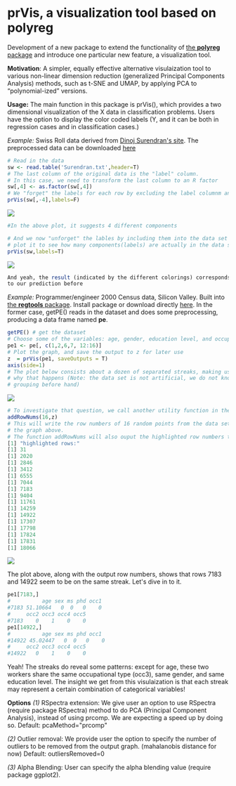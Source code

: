 # prVis, a visualization tool based on polyreg
Development of a new package to extend the functionality of [the **polyreg** package](https://github.com/matloff/polyreg) and introduce one particular new
feature, a visualization tool.

**Motivation**:
A simpler, equally effective alternative visulaization tool to various non-linear
dimension reduction (generalized Principal Components Analysis) methods,
such as t-SNE and UMAP, by applying PCA to “polynomial-ized” versions.

**Usage:**
The main function in this package is prVis(), which provides a two dimensional
visualization of the X data in classification problems. Users have the option to
display the color coded labels (Y, and it can be both in regression cases and in
classification cases.)

*Example:* Swiss Roll data derived from [Dinoj Surendran's site](http://people.cs.uchicago.edu/~dinoj/manifold/swissroll.html).
The preprocessed data can be downloaded [here](https://github.com/matloff/prVis/blob/master/inst/data/SwissRoll/Surendran.txt)

``` r
# Read in the data
sw <- read.table('Surendran.txt',header=T)
# The last column of the original data is the "label" column.
# In this case, we need to transform the last column to an R factor
sw[,4] <- as.factor(sw[,4])
# We "forget" the labels for each row by excluding the label columnm and plot it "
prVis(sw[,-4],labels=F)
```
![](https://github.com/matloff/prVis/blob/master/inst/data/SwissRoll/SWwithnoY.png)
```r
#In the above plot, it suggests 4 different components
```
```r
# And we now "unforget" the lables by including them into the data set and
# plot it to see how many components(labels) are actually in the data set
prVis(sw,labels=T)
```
![](https://github.com/matloff/prVis/blob/master/inst/data/SwissRoll/SWwithY.png)
```r
And yeah, the result (indicated by the different colorings) corresponds
to our prediction before
```

*Example:* Programmer/engineer 2000 Census data, Silicon Valley.
Built into [the **regtools** package](https://github.com/matloff/regtools).
Install package or download directly [here](https://raw.githubusercontent.com/matloff/regtools/master/data/prgeng.txt).
In the former case, getPE() reads in the dataset and does some preprocessing,
producing a data frame named **pe**.
```r
getPE() # get the dataset
# Choose some of the variables: age, gender, education level, and occupation
pe1 <- pe[, c(1,2,6,7, 12:16)]
# Plot the graph, and save the output to z for later use
z  = prVis(pe1, saveOutputs = T)
axis(side=1)
# The plot below consists about a dozen of separated streaks, making us wonder
# why that happens (Note: the data set is not artificial, we do not know any
# grouping before hand)
```
![](https://github.com/matloff/prVis/blob/master/inst/data/PE/pe.png)
```r
# To investigate that question, we call another utility function in the package:
addRowNums(16,z)
# This will write the row numbers of 16 random points from the data set on to
# the graph above.
# The function addRowNums will also ouput the highlighted row numbers to the R console:
[1] "highlighted rows:"
[1] 31
[1] 2020
[1] 2846
[1] 3412
[1] 6555
[1] 7044
[1] 7183
[1] 9404
[1] 11761
[1] 14259
[1] 14922
[1] 17307
[1] 17798
[1] 17824
[1] 17831
[1] 18066
```
![](https://github.com/matloff/prVis/blob/master/inst/data/PE/peNum.png)

The plot above, along with the output row numbers, shows that rows 7183 and 14922 seem to be on the same streak.
Let's dive in to it.
```r
pe1[7183,]
#          age sex ms phd occ1
#7183 51.10664   0  0   0    0
#     occ2 occ3 occ4 occ5
#7183    0    1    0    0
pe1[14922,]
#          age sex ms phd occ1
#14922 45.02447   0  0   0    0
#     occ2 occ3 occ4 occ5
#14922   0    1    0    0
```
Yeah! The streaks do reveal some patterns: except for age, these two workers
share the same occupational type (occ3), same gender, and same education level.
The insight we get from this visulaization is that each streak may represent a
certain combination of categorical variables!

**Options**
*(1)* RSpectra extension: We give user an option to use RSpectra (require package
RSpectra) method to do PCA (Principal Component Analysis), instead of using prcomp.
We are expecting a speed up by doing so.
      Default: pcaMethod="prcomp"

*(2)* Outlier removal: We provide user the option to specify the number of
outliers to be removed from the output graph. (mahalanobis distance for now)
Default: outliersRemoved=0

*(3)* Alpha Blending: User can specify the alpha blending value
(require package ggplot2).
